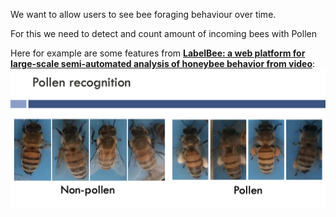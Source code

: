 We want to allow users to see bee foraging behaviour over time.

For this we need to detect and count amount of incoming bees with Pollen

Here for example are some features from [**LabelBee: a web platform for large-scale semi-automated analysis of honeybee behavior from video**](https://www.notion.so/LabelBee-a-web-platform-for-large-scale-semi-automated-analysis-of-honeybee-behavior-from-video-d4e940ed7aee48a6821507ceaa43e603?pvs=21):
![](../../../img/Screenshot%202023-10-25%20at%2002.52.39.png)



